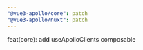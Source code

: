 ```yaml
---
"@vue3-apollo/core": patch
"@vue3-apollo/nuxt": patch
---
```


feat(core): add useApolloClients composable
